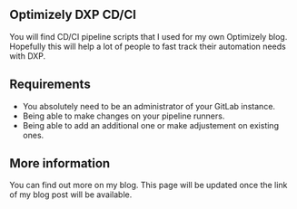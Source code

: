 ## Optimizely DXP CD/CI

You will find CD/CI pipeline scripts that I used for my own Optimizely blog. Hopefully this will help a lot of people to fast track their automation needs with DXP. 

## Requirements
* You absolutely need to be an administrator of your GitLab instance.
* Being able to make changes on your pipeline runners.
* Being able to add an additional one or make adjustement on existing ones.

## More information
You can find out more on my blog. This page will be updated once the link of my blog post will be available. 
